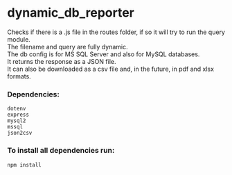 # dynamic_db_reporter

Checks if there is a <reportname>.js file in the routes folder, if so it will try to run the query module.\
The filename and query are fully dynamic. \
The db config is for MS SQL Server and also for MySQL databases.\
It returns the response as a JSON file.\
It can also be downloaded as a csv file and, in the future, in pdf and xlsx formats.

### Dependencies:
```
dotenv
express
mysql2
mssql
json2csv
```

### To install all dependencies run:
```
npm install
```